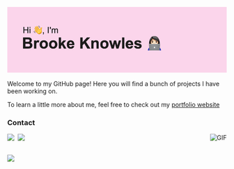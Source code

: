 <!-- Header Image -->
![Header](header.png)

<!-- Left Column -->
Welcome to my GitHub page! Here you will find a bunch of projects I have been working on.

To learn a little more about me, feel free to check out my [portfolio website](https://brookeknowles.github.io/portfolio-website/)

### Contact
<a href="https://www.linkedin.com/in/brooke-knowles/">
  <img align="left" width="24px" src="https://cdn2.iconfinder.com/data/icons/social-media-applications/64/social_media_applications_14-linkedin-512.png"/>
</a>
<a href="mailto:brookeknowles7@gmail.com">
  <img align="left" width="26px" src="https://cdn4.iconfinder.com/data/icons/social-media-logos-6/512/112-gmail_email_mail-512.png" />
</a>

<!-- Right Column -->
<img align="right" alt="GIF" height="256px" src="https://media.giphy.com/media/TjGFDxbbZRYjv9vpCL/giphy.gif"/>

<br /><br />

<!-- Language Stats -->
<img src="https://github-readme-stats.vercel.app/api/top-langs?username=brookeknowles&theme=ocean_dark&layout=compact"/>
